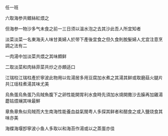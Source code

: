 任一班

六取海参共鳍絲紅煨之

但海参一物沙多气未食之前一三日须以溫水泡之去其沙此吾人所宜知者

淡菜淡菜一名東海夫人味甘美婦人於带下產後宜食之但久食則脫髮婦人尤宜注意烹調之法有二



一肉湯中加淡菜共煨之其味頗鲜

二取淡菜和肉絲菲菜共炒之亦頗适口

江瑞柱江瑞柱產於寧波此物用以佐湯居多用豆腐加水煮之其湯其鲜或取磨菇火腿片共江瑶柱煮湯其味尤美



烏魚蛋烏魚蛋乃烏賊魚腹下之卵性能開胃利水食時先須加水燒開撒沙去臊再加雞湯蘑姑煨斓其味最鮮



章魚章魚似烏賊而大生南海性能養血益氣閩粤人多探其鲜者和醋食之或入鹽烧食其味亦美



海蝶海堰卽寧波小鱼人多取以和海苔作湯或以之蒸蛋亦佳